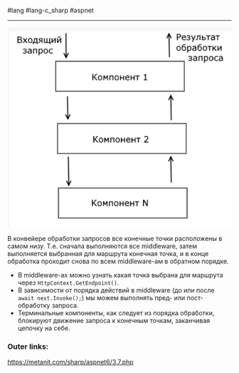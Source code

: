 #lang #lang-c_sharp #aspnet

---
![|400](heap/_files/Pasted%20image%2020241117121528.png)

В конвейере обработки запросов все конечные точки расположены в самом низу. Т.е. сначала выполняются все middleware, затем выполняется выбранная для маршрута конечная точка, и в конце обработка проходит снова по всем middleware-ам в обратном порядке.

- В middleware-ах можно узнать какая точка выбрана для маршрута через `HttpContext.GetEndpoint()`.
- В зависимости от порядка действий в middleware (до или после `await next.Invoke();`) мы можем выполнять пред- или пост- обработку запроса.
- Терминальные компоненты, как следует из порядка обработки, блокируют движение запроса к конечным точкам, заканчивая цепочку на себе.

### Outer links:
https://metanit.com/sharp/aspnet6/3.7.php